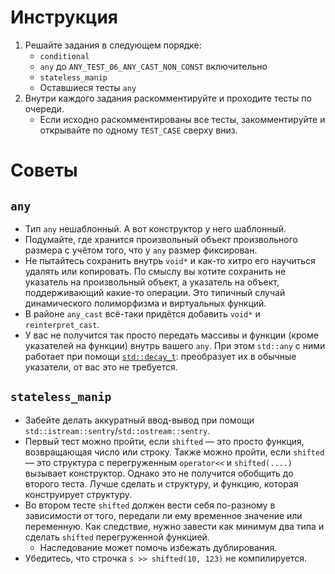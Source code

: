 # Инструкция

1. Решайте задания в следующем порядке:
    * `conditional`
    * `any` до `ANY_TEST_06_ANY_CAST_NON_CONST` включительно
    * `stateless_manip`
    * Оставшиеся тесты `any`
2. Внутри каждого задания раскомментируйте и проходите тесты по очереди.
    * Если исходно раскомментированы все тесты, закомментируйте и открывайте по одному `TEST_CASE` сверху вниз.

# Советы
## `any`
* Тип `any` нешаблонный. А вот конструктор у него шаблонный.
* Подумайте, где хранится произвольный объект произвольного размера с учётом того, что у `any` размер фиксирован.
* Не пытайтесь сохранить внутрь `void*` и как-то хитро его научиться удалять или копировать.
  По смыслу вы хотите сохранить не указатель на произвольный объект, а указатель на объект,
  поддерживающий какие-то операции.
  Это типичный случай динамического полиморфизма и виртуальных функций.
* В районе `any_cast` всё-таки придётся добавить `void*` и `reinterpret_cast`.
* У вас не получится так просто передать массивы и функции (кроме указателей на функции) внутрь вашего `any`.
  При этом `std::any` с ними работает при помощи [`std::decay_t`](https://en.cppreference.com/w/cpp/types/decay):
  преобразует их в обычные указатели, от вас это не требуется.

## `stateless_manip`
* Забейте делать аккуратный ввод-вывод при помощи `std::istream::sentry`/`std::ostream::sentry`.
* Первый тест можно пройти, если `shifted` — это просто функция, возвращающая число или строку.
  Также можно пройти, если `shifted` — это структура с перегруженным `operator<<` и `shifted(....)` вызывает конструктор.
  Однако это не получится обобщить до второго теста.
  Лучше сделать и структуру, и функцию, которая конструирует структуру.
* Во втором тесте `shifted` должен вести себя по-разному в зависимости от того, передали ли ему временное значение или переменную.
  Как следствие, нужно завести как минимум два типа и сделать `shifted` перегруженной функцией.
  * Наследование может помочь избежать дублирования.
* Убедитесь, что строчка `s >> shifted(10, 123)` не компилируется.
